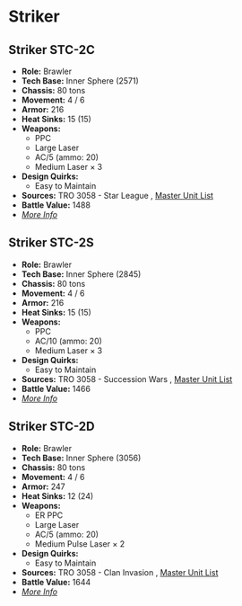 # Striker 

## Striker STC-2C 

- **Role:** Brawler 
- **Tech Base:** Inner Sphere (2571) 
- **Chassis:** 80 tons 
- **Movement:** 4 / 6 
- **Armor:** 216 
- **Heat Sinks:** 15 (15) 
- **Weapons:** 
  - PPC 
  - Large Laser 
  - AC/5 (ammo: 20) 
  - Medium Laser × 3 
- **Design Quirks:** 
  - Easy to Maintain 
- **Sources:** TRO 3058 - Star League , [Master Unit List](http://masterunitlist.info/Unit/Details/3094/striker-stc-2c) 
- **Battle Value:** 1488 
- [*More Info*](striker/striker_stc-2c.md) 

## Striker STC-2S 

- **Role:** Brawler 
- **Tech Base:** Inner Sphere (2845) 
- **Chassis:** 80 tons 
- **Movement:** 4 / 6 
- **Armor:** 216 
- **Heat Sinks:** 15 (15) 
- **Weapons:** 
  - PPC 
  - AC/10 (ammo: 20) 
  - Medium Laser × 3 
- **Design Quirks:** 
  - Easy to Maintain 
- **Sources:** TRO 3058 - Succession Wars , [Master Unit List](http://masterunitlist.info/Unit/Details/3096/striker-stc-2s) 
- **Battle Value:** 1466 
- [*More Info*](striker/striker_stc-2s.md) 

## Striker STC-2D 

- **Role:** Brawler 
- **Tech Base:** Inner Sphere (3056) 
- **Chassis:** 80 tons 
- **Movement:** 4 / 6 
- **Armor:** 247 
- **Heat Sinks:** 12 (24) 
- **Weapons:** 
  - ER PPC 
  - Large Laser 
  - AC/5 (ammo: 20) 
  - Medium Pulse Laser × 2 
- **Design Quirks:** 
  - Easy to Maintain 
- **Sources:** TRO 3058 - Clan Invasion , [Master Unit List](http://masterunitlist.info/Unit/Details/3095/striker-stc-2d) 
- **Battle Value:** 1644 
- [*More Info*](striker/striker_stc-2d.md) 

